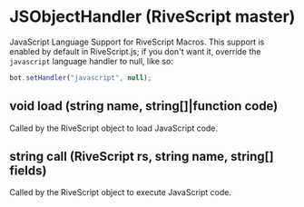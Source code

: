 # JSObjectHandler (RiveScript master)

JavaScript Language Support for RiveScript Macros. This support is enabled by
default in RiveScript.js; if you don't want it, override the `javascript`
language handler to null, like so:

```javascript
bot.setHandler("javascript", null);
```

## void load (string name, string[]|function code)

Called by the RiveScript object to load JavaScript code.

## string call (RiveScript rs, string name, string[] fields)

Called by the RiveScript object to execute JavaScript code.